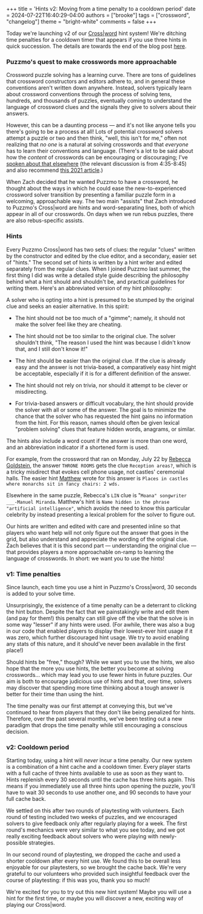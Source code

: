 +++
title = 'Hints v2: Moving from a time penalty to a cooldown period'
date = 2024-07-22T16:40:29-04:00
authors = ["brooke"]
tags = ["crossword", "changelog"]
theme = "bright-white"
comments = false
+++

Today we're launching v2 of our [Cross|word](https://www.puzzmo.com/play/crossword) hint system! We're ditching time penalties for a cooldown timer that appears if you use three hints in quick succession. The details are towards the end of the blog post [here](#v2-cooldown-period).

### Puzzmo's quest to make crosswords more approachable

Crossword puzzle solving has a learning curve. There are tons of guidelines that crossword constructors and editors adhere to, and in general these conventions aren't written down anywhere. Instead, solvers typically learn about crossword conventions through the process of solving tens, hundreds, and thousands of puzzles, eventually coming to understand the language of crossword clues and the signals they give to solvers about their answers.

However, this can be a daunting process — and it's not like anyone tells you there's going to be a process at all! Lots of potential crossword solvers attempt a puzzle or two and then think, "well, this isn't for me," often not realizing that *no one* is a natural at solving crosswords and that *everyone* has to learn their conventions and language. (There's a lot to be said about how the *content* of crosswords can be encouraging or discouraging; I've [spoken about that elsewhere](https://www.twitch.tv/videos/1002528362) (the relevant discussion is from 4:35-8:45) and also recommend [this 2021 article](https://www.washingtonpost.com/lifestyle/crossword-puzzle-diversity/2021/03/10/884828e0-753c-11eb-9537-496158cc5fd9_story.html).)

When Zach decided that he wanted Puzzmo to have a crossword, he thought about the ways in which he could ease the new-to-experienced crossword solver transition by presenting a familiar puzzle form in a welcoming, approachable way. The two main "assists" that Zach introduced to Puzzmo's Cross|word are hints and word-separating lines,  both of which appear in all of our crosswords. On days when we run rebus puzzles, there are also rebus-specific assists.

### Hints

Every Puzzmo Cross|word has two sets of clues: the regular "clues" written by the constructor and edited by the clue editor, and a secondary, easier set of "hints." The second set of hints is written by a hint writer and edited separately from the regular clues. When I joined Puzzmo last summer, the first thing I did was write a detailed style guide describing the philosophy behind what a hint should and shouldn't be, and practical guidelines for writing them. Here's an abbreviated version of my hint philosophy:

A solver who is opting into a hint is presumed to be stumped by the original clue and seeks an easier alternative. In this spirit:

- The hint should not be too much of a "gimme"; namely, it should not make the solver feel like they are cheating.

- The hint should not be too similar to the original clue. The solver shouldn't think, "The reason I used the hint was because I didn't know that, and I still don't know it!"

- The hint should be easier than the original clue. If the clue is already easy and the answer is not trivia-based, a comparatively easy hint might be acceptable, especially if it is for a different definition of the answer.

- The hint should not rely on trivia, nor should it attempt to be clever or misdirecting.

- For trivia-based answers or difficult vocabulary, the hint should provide the solver with all or some of the answer. The goal is to minimize the chance that the solver who has requested the hint gains no information from the hint. For this reason, names should often be given lexical "problem solving" clues that feature hidden words, anagrams, or similar.


The hints also include a word count if the answer is more than one word, and an abbreviation indicator if a shortened form is used.

For example, from the crossword that ran on Monday, July 22 by [Rebecca Goldstein](https://www.puzzmo.com/user/xwc/rebecculous), the answer `THRONE ROOMS` gets the clue `Reception areas?`, which is a tricky misdirect that evokes cell phone usage, not castles' ceremonial halls. The easier hint [Matthew](https://www.puzzmo.com/user/xwc/mstock) wrote for this answer is `Places in castles where monarchs sit in fancy chairs: 2 wds.`

Elsewhere in the same puzzle, Rebecca's `LIN` clue is "`Moana" songwriter ___-Manuel Miranda`. Matthew's hint is `Name hidden in the phrase "artificial intelligence"`, which avoids the need to know this particular celebrity by instead presenting a lexical problem for the solver to figure out.

Our hints are written and edited with care and presented inline so that players who want help will not only figure out the answer that goes in the grid, but also understand and appreciate the wording of the original clue. Zach believes that it is this second part — understanding the original clue — that provides players a more approachable on-ramp to learning the language of crosswords. In short: we want you to use the hints!

### v1: Time penalties

Since launch, each time you use a hint in Puzzmo's Cross|word, 30 seconds is added to your solve time.

Unsurprisingly, the existence of a time penalty can be a deterrant to clicking the hint button. Despite the fact that we painstakingly write and edit them (and pay for them!) this penalty can still give off the vibe that the solve is in some way "lesser" if any hints were used. (For awhile, there was also a bug in our code that enabled players to display their lowest-ever hint usage if it was zero, which further discouraged hint usage. We try to avoid enabling any stats of this nature, and it should've never been available in the first place!)

Should hints be "free," though? While we want you to use the hints, we also hope that the more you use hints, the better you become at solving crosswords... which may lead you to use fewer hints in future puzzles. Our aim is both to encourage judicious use of hints and that, over time, solvers may discover that spending more time thinking about a tough answer is better for their time than using the hint.

The time penalty was our first attempt at conveying this, but we've continued to hear from players that they don't like being penalized for hints. Therefore, over the past several months, we've been testing out a new paradigm that drops the time penalty while still encouraging a conscious decision.

### v2: Cooldown period

Starting today, using a hint will *never* incur a time penalty. Our new system is a combination of a hint cache and a cooldown timer. Every player starts with a full cache of three hints available to use as soon as they want to. Hints replenish every 30 seconds until the cache has three hints again. This means if you immediately use all three hints upon opening the puzzle, you'll have to wait 30 seconds to use another one, and 90 seconds to have your full cache back.

We settled on this after two rounds of playtesting with volunteers. Each round of testing included two weeks of puzzles, and we encouraged solvers to give feedback only after regularly playing for a week. The first round's mechanics were very similar to what you see today, and we got really exciting feedback about solvers who were playing with newly-possible strategies.

In our second round of playtesting, we dropped the cache and used a shorter cooldown after every hint use. We found this to be overall less enjoyable for our playtesters, so we brought the cache back. We're very grateful to our volunteers who provided such insightful feedback over the course of playtesting: if this was you, thank you so much!

We're excited for you to try out this new hint system! Maybe you will use a hint for the first time, or maybe you will discover a new, exciting way of playing our Cross|word.

